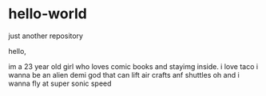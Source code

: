 # hello-world
just another repository

hello, 

im a 23 year old girl who loves comic books and stayimg inside.
i love taco
i wanna be an alien demi god that can lift air crafts anf shuttles
oh and i wanna fly at super sonic speed
